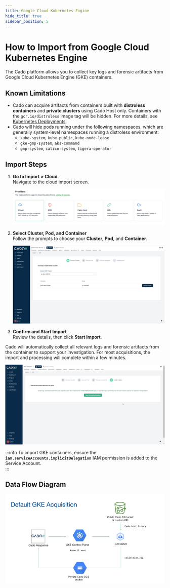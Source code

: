 ```yaml
---
title: Google Cloud Kubernetes Engine
hide_title: true
sidebar_position: 5
---
```


# How to Import from Google Cloud Kubernetes Engine

The Cado platform allows you to collect key logs and forensic artifacts from Google Cloud Kubernetes Engine (GKE) containers.

## Known Limitations

- Cado can acquire artifacts from containers built with **distroless containers** and **private clusters** using Cado Host only. Containers with the `gcr.io/distroless` image tag will be hidden. For more details, see [Kubernetes Deployments](/cado/discovery-import/kubernetes#alternate-collection-by-using-cado-host-with-a-sidecar-container).
- Cado will hide pods running under the following namespaces, which are generally system-level namespaces running a distroless environment:
  - `kube-system`, `kube-public`, `kube-node-lease`
  - `gke-gmp-system`, `aks-command`
  - `gmp-system`, `calico-system`, `tigera-operator`

## Import Steps

1. **Go to Import > Cloud**  
   Navigate to the cloud import screen.

   ![Cado Import Screen showing the Kubernetes Engine options](/img/import-cloud-focus.png)

2. **Select Cluster, Pod, and Container**  
   Follow the prompts to choose your **Cluster**, **Pod**, and **Container**.

   ![Cado Import Screen showing the available Kubernetes Engine Clusters](/img/gke.png)

3. **Confirm and Start Import**  
   Review the details, then click **Start Import**.

Cado will automatically collect all relevant logs and forensic artifacts from the container to support your investigation. For most acquisitions, the import and processing will complete within a few minutes.

   ![Cado showing the confirmation screen of a successful Kubernetes Engine container capture](/img/eks3.png)

:::info
To import GKE containers, ensure the **`iam.serviceAccounts.implicitDelegation`** IAM permission is added to the Service Account.  
:::

## Data Flow Diagram

![Data Flow Diagram for GKE Acquisition](/img/gke_acquisition.png)
